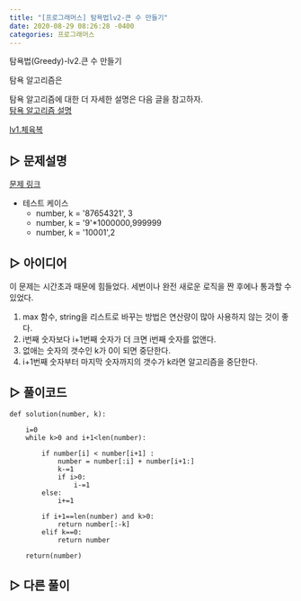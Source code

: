 ```yaml
---
title: "[프로그래머스] 탐욕법lv2-큰 수 만들기"
date: 2020-08-29 08:26:28 -0400
categories: 프로그래머스
---
```


탐욕법(Greedy)-lv2.큰 수 만들기

탐욕 알고리즘은 

탐욕 알고리즘에 대한 더 자세한 설명은 다음 글을 참고하자. \
[탐욕 알고리즘 설명]()

[lv1.체육복](https://riverkangg.github.io/%ED%94%84%EB%A1%9C%EA%B7%B8%EB%9E%98%EB%A8%B8%EC%8A%A4/programmers-1/)



## ▷ 문제설명
[문제 링크]( https://programmers.co.kr/learn/courses/30/lessons/42862)    

- 테스트 케이스
    - number, k = '87654321', 3
    - number, k = '9'*1000000,999999
    - number, k = '10001',2



## ▷ 아이디어
이 문제는 시간초과 때문에 힘들었다. 세번이나 완전 새로운 로직을 짠 후에나 통과할 수 있었다.
1. max 함수, string을 리스트로 바꾸는 방법은 연산량이 많아 사용하지 않는 것이 좋다.
2. i번째 숫자보다 i+1번째 숫자가 더 크면 i번째 숫자를 없앤다.
3. 없애는 숫자의 갯수인 k가 0이 되면 중단한다. 
4. i+1번째 숫자부터 마지막 숫자까지의 갯수가 k라면 알고리즘을 중단한다.



## ▷ 풀이코드
```{Python}
def solution(number, k):

    i=0
    while k>0 and i+1<len(number):

        if number[i] < number[i+1] :
            number = number[:i] + number[i+1:]
            k-=1
            if i>0:
                i-=1
        else:
            i+=1

        if i+1==len(number) and k>0:
            return number[:-k]
        elif k==0:
            return number

    return(number)
```



## ▷ 다른 풀이


